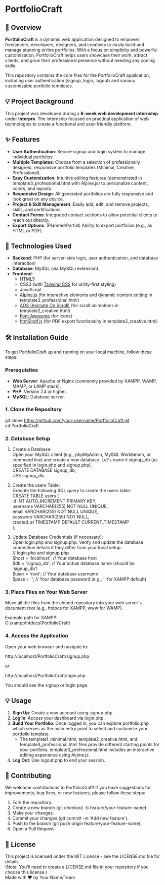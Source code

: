 # **PortfolioCraft**

## **🌟 Overview**

**PortfolioCraft** is a dynamic web application designed to empower freelancers, developers, designers, and creatives to easily build and manage stunning online portfolios. With a focus on simplicity and powerful customization, PortfolioCraft helps users showcase their work, attract clients, and grow their professional presence without needing any coding skills.

This repository contains the core files for the PortfolioCraft application, including user authentication (signup, login, logout) and various customizable portfolio templates.

## **💡 Project Background**

This project was developed during a **6-week web development internship** under **Interpro**. The internship focused on practical application of web technologies to create a functional and user-friendly platform.

## **✨ Features**

* **User Authentication**: Secure signup and login system to manage individual portfolios.  
* **Multiple Templates**: Choose from a selection of professionally designed, responsive portfolio templates (Minimal, Creative, Professional).  
* **Easy Customization**: Intuitive editing features (demonstrated in template3\_professional.html with Alpine.js) to personalize content, colors, and layouts.  
* **Responsive Design**: All generated portfolios are fully responsive and look great on any device.  
* **Project & Skill Management**: Easily add, edit, and remove projects, skills, and certifications.  
* **Contact Forms**: Integrated contact sections to allow potential clients to reach out directly.  
* **Export Options**: (Planned/Partial) Ability to export portfolios (e.g., as HTML or PDF).

## **🚀 Technologies Used**

* **Backend**: PHP (for server-side logic, user authentication, and database interaction)  
* **Database**: MySQL (via MySQLi extension)  
* **Frontend**:  
  * HTML5  
  * CSS3 (with [Tailwind CSS](https://tailwindcss.com/) for utility-first styling)  
  * JavaScript  
  * [Alpine.js](https://alpinejs.dev/) (for interactive elements and dynamic content editing in template3\_professional.html)  
  * [AOS (Animate On Scroll)](https://michalsnik.github.io/aos/) (for scroll animations in template2\_creative.html)  
  * [Font Awesome](https://fontawesome.com/) (for icons)  
  * [html2pdf.js](https://html2pdf.com/) (for PDF export functionality in template2\_creative.html)

## **🛠️ Installation Guide**

To get PortfolioCraft up and running on your local machine, follow these steps:

### **Prerequisites**

* **Web Server**: Apache or Nginx (commonly provided by XAMPP, WAMP, MAMP, or LAMP stack).  
* **PHP**: Version 7.4 or higher.  
* **MySQL**: Database server.

### **1\. Clone the Repository**

git clone https://github.com/your-username/PortfolioCraft.git  
cd PortfolioCraft

### **2\. Database Setup**

1. Create a Database:  
   Open your MySQL client (e.g., phpMyAdmin, MySQL Workbench, or command line) and create a new database. Let's name it signup\_db (as specified in login.php and signup.php).  
   CREATE DATABASE signup\_db;  
   USE signup\_db;

2. Create the users Table:  
   Execute the following SQL query to create the users table:  
   CREATE TABLE users (  
       id INT AUTO\_INCREMENT PRIMARY KEY,  
       username VARCHAR(255) NOT NULL UNIQUE,  
       email VARCHAR(255) NOT NULL UNIQUE,  
       password VARCHAR(255) NOT NULL,  
       created\_at TIMESTAMP DEFAULT CURRENT\_TIMESTAMP  
   );

3. Update Database Credentials (if necessary):  
   Open login.php and signup.php. Verify and update the database connection details if they differ from your local setup:  
   // login.php and signup.php  
   $host \= 'localhost';          // Your database host  
   $db   \= 'signup\_db';         // Your actual database name (should be 'signup\_db')  
   $user \= 'root';               // Your database username  
   $pass \= '';                   // Your database password (e.g., '' for XAMPP default)

### **3\. Place Files on Your Web Server**

Move all the files from the cloned repository into your web server's document root (e.g., htdocs for XAMPP, www for WAMP).

Example path for XAMPP:  
C:\\xampp\\htdocs\\PortfolioCraft\\

### **4\. Access the Application**

Open your web browser and navigate to:

http://localhost/PortfolioCraft/signup.php

or

http://localhost/PortfolioCraft/login.php

You should see the signup or login page.

## **💡 Usage**

1. **Sign Up**: Create a new account using signup.php.  
2. **Log In**: Access your dashboard via login.php.  
3. **Build Your Portfolio**: Once logged in, you can explore portfolio.php which serves as the main entry point to select and customize your portfolio template.  
   * The template1\_minimal.html, template2\_creative.html, and template3\_professional.html files provide different starting points for your portfolio. template3\_professional.html includes an interactive editing experience using Alpine.js.  
4. **Log Out**: Use logout.php to end your session.

## **🤝 Contributing**

We welcome contributions to PortfolioCraft\! If you have suggestions for improvements, bug fixes, or new features, please follow these steps:

1. Fork the repository.  
2. Create a new branch (git checkout \-b feature/your-feature-name).  
3. Make your changes.  
4. Commit your changes (git commit \-m 'Add new feature').  
5. Push to the branch (git push origin feature/your-feature-name).  
6. Open a Pull Request.

## **📄 License**

This project is licensed under the MIT License \- see the LICENSE.md file for details.  
(Note: You'll need to create a LICENSE.md file in your repository if you choose this license.)  
Made with ❤️ by Your Name/Team